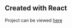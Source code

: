 ## Created with React

Project can be viewed [here](https://htmlpreview.github.io/?https://github.com/tsmilam/robotfriends/blob/main/build/index.html)
